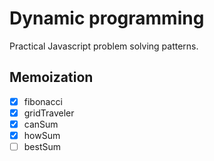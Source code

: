 # Dynamic programming

Practical Javascript problem solving patterns.

## Memoization

- [x] fibonacci
- [x] gridTraveler
- [x] canSum
- [x] howSum
- [ ] bestSum
